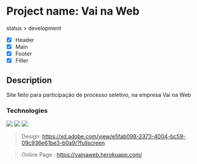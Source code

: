 # Project name: Vai na Web

status > development

- [x] Header
- [x] Main
- [x] Footer
- [x] Filter 

## Description
Site feito para participação de processo seletivo, na empresa Vai na Web 

### Technologies

<img src="https://img.shields.io/badge/HTML-239120?style=for-the-badge&logo=html5&logoColor=white" />
<img src="https://camo.githubusercontent.com/268ac512e333b69600eb9773a8f80b7a251f4d6149642a50a551d4798183d621/68747470733a2f2f696d672e736869656c64732e696f2f62616467652f52656163742d3230323332413f7374796c653d666f722d7468652d6261646765266c6f676f3d7265616374266c6f676f436f6c6f723d363144414642" />
<img src="https://camo.githubusercontent.com/41326de293d3848e2ab0f29bf1680427128757fe6b586ceddf1097cb4eeb5ff7/68747470733a2f2f696d672e736869656c64732e696f2f62616467652f7374796c65642d2d636f6d706f6e656e74732d4442373039333f7374796c653d666f722d7468652d6261646765266c6f676f3d7374796c65642d636f6d706f6e656e7473266c6f676f436f6c6f723d7768697465" />

> Design: https://xd.adobe.com/view/e5fab098-2373-4004-bc59-09c936e61be3-b0a9/?fullscreen

> Online Page : https://vainaweb.herokuapp.com/


